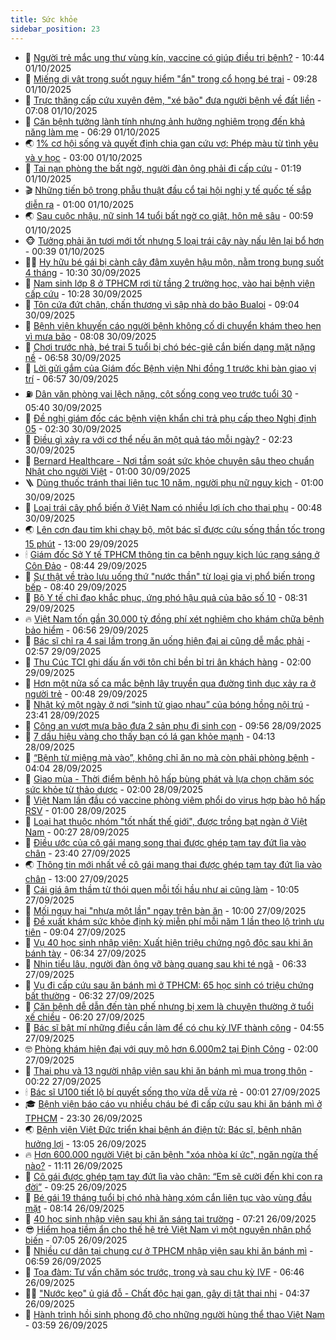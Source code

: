 ```yaml
---
title: Sức khỏe
sidebar_position: 23
---
```


<!-- dantri-suc-khoe:START -->
- 🤔 [Người trẻ mắc ung thư vùng kín, vaccine có giúp điều trị bệnh?](https://dantri.com.vn/suc-khoe/nguoi-tre-mac-ung-thu-vung-kin-vaccine-co-giup-dieu-tri-benh-20251001153639593.htm) - 10:44 01/10/2025
- 🚦 [Miếng dị vật trong suốt nguy hiểm &quot;ẩn&quot; trong cổ họng bé trai](https://dantri.com.vn/suc-khoe/mieng-di-vat-trong-suot-nguy-hiem-an-trong-co-hong-be-trai-20251001155754947.htm) - 09:28 01/10/2025
- 🤖 [Trực thăng cấp cứu xuyên đêm, &quot;xé bão&quot; đưa người bệnh về đất liền](https://dantri.com.vn/suc-khoe/truc-thang-cap-cuu-xuyen-dem-xe-bao-dua-nguoi-benh-ve-dat-lien-20251001133529899.htm) - 07:08 01/10/2025
- 🐻 [Căn bệnh tưởng lành tính nhưng ảnh hưởng nghiêm trọng đến khả năng làm mẹ](https://dantri.com.vn/suc-khoe/can-benh-tuong-lanh-tinh-nhung-anh-huong-nghiem-trong-den-kha-nang-lam-me-20251001115108759.htm) - 06:29 01/10/2025
- 🌏 [1% cơ hội sống và quyết định chia gan cứu vợ: Phép màu từ tình yêu và y học](https://dantri.com.vn/suc-khoe/1-co-hoi-song-va-quyet-dinh-chia-gan-cuu-vo-phep-mau-tu-tinh-yeu-va-y-hoc-20251001092655201.htm) - 03:00 01/10/2025
- 👺 [Tai nạn phòng the bất ngờ, người đàn ông phải đi cấp cứu](https://dantri.com.vn/suc-khoe/tai-nan-phong-the-bat-ngo-nguoi-dan-ong-phai-di-cap-cuu-20251001080333621.htm) - 01:19 01/10/2025
- 🎬 [Những tiến bộ trong phẫu thuật đầu cổ tại hội nghị y tế quốc tế sắp diễn ra](https://dantri.com.vn/suc-khoe/nhung-tien-bo-trong-phau-thuat-dau-co-tai-hoi-nghi-y-te-quoc-te-sap-dien-ra-20250930143644192.htm) - 01:00 01/10/2025
- 🌏 [Sau cuộc nhậu, nữ sinh 14 tuổi bất ngờ co giật, hôn mê sâu](https://dantri.com.vn/suc-khoe/sau-cuoc-nhau-nu-sinh-14-tuoi-bat-ngo-co-giat-hon-me-sau-20251001012735168.htm) - 00:59 01/10/2025
- 🐵 [Tưởng phải ăn tươi mới tốt nhưng 5 loại trái cây này nấu lên lại bổ hơn](https://dantri.com.vn/suc-khoe/tuong-phai-an-tuoi-moi-tot-nhung-5-loai-trai-cay-nay-nau-len-lai-bo-hon-20250930074644140.htm) - 00:39 01/10/2025
- 👨‍🏫 [Hy hữu bé gái bị cành cây đâm xuyên hậu môn, nằm trong bụng suốt 4 tháng](https://dantri.com.vn/suc-khoe/hy-huu-be-gai-bi-canh-cay-dam-xuyen-hau-mon-nam-trong-bung-suot-4-thang-20250930161848347.htm) - 10:30 30/09/2025
- 🤗 [Nam sinh lớp 8 ở TPHCM rơi từ tầng 2 trường học, vào hai bệnh viện cấp cứu](https://dantri.com.vn/suc-khoe/nam-sinh-lop-8-o-tphcm-roi-tu-tang-2-truong-hoc-vao-hai-benh-vien-cap-cuu-20250930165912035.htm) - 10:28 30/09/2025
- 🫶 [Tôn cứa đứt chân, chấn thương vì sập nhà do bão Bualoi](https://dantri.com.vn/suc-khoe/ton-cua-dut-chan-chan-thuong-vi-sap-nha-do-bao-bualoi-20250930160042898.htm) - 09:04 30/09/2025
- 🙉 [Bệnh viện khuyến cáo người bệnh không cố di chuyển khám theo hẹn vì mưa bão](https://dantri.com.vn/suc-khoe/benh-vien-khuyen-cao-nguoi-benh-khong-co-di-chuyen-kham-theo-hen-vi-mua-bao-20250930150754393.htm) - 08:08 30/09/2025
- 🦅 [Chơi trước nhà, bé trai 5 tuổi bị chó béc-giê cắn biến dạng mặt nặng nề](https://dantri.com.vn/suc-khoe/choi-truoc-nha-be-trai-5-tuoi-bi-cho-bec-gie-can-bien-dang-mat-nang-ne-20250930132259611.htm) - 06:58 30/09/2025
- 🐘 [Lời gửi gắm của Giám đốc Bệnh viện Nhi đồng 1 trước khi bàn giao vị trí](https://dantri.com.vn/suc-khoe/loi-gui-gam-cua-giam-doc-benh-vien-nhi-dong-1-truoc-khi-ban-giao-vi-tri-20250930124849473.htm) - 06:57 30/09/2025
- ⛽️ [Dân văn phòng vai lệch nặng, cột sống cong vẹo trước tuổi 30](https://dantri.com.vn/suc-khoe/dan-van-phong-vai-lech-nang-cot-song-cong-veo-truoc-tuoi-30-20250930115651627.htm) - 05:40 30/09/2025
- 🤡 [Đề nghị giám đốc các bệnh viện khẩn chi trả phụ cấp theo Nghị định 05](https://dantri.com.vn/suc-khoe/de-nghi-giam-doc-cac-benh-vien-khan-chi-tra-phu-cap-theo-nghi-dinh-05-20250930080624457.htm) - 02:30 30/09/2025
- 💼 [Điều gì xảy ra với cơ thể nếu ăn một quả táo mỗi ngày?](https://dantri.com.vn/suc-khoe/dieu-gi-xay-ra-voi-co-the-neu-an-mot-qua-tao-moi-ngay-20250929144604118.htm) - 02:23 30/09/2025
- 🤔 [Bernard Healthcare - Nơi tầm soát sức khỏe chuyên sâu theo chuẩn Nhật cho người Việt](https://dantri.com.vn/suc-khoe/bernard-healthcare-noi-tam-soat-suc-khoe-chuyen-sau-theo-chuan-nhat-cho-nguoi-viet-20250929195016497.htm) - 01:00 30/09/2025
- 🪜 [Dùng thuốc tránh thai liên tục 10 năm, người phụ nữ nguy kịch](https://dantri.com.vn/suc-khoe/dung-thuoc-tranh-thai-lien-tuc-10-nam-nguoi-phu-nu-nguy-kich-20250929161640930.htm) - 01:00 30/09/2025
- 📝 [Loại trái cây phổ biến ở Việt Nam có nhiều lợi ích cho thai phụ](https://dantri.com.vn/suc-khoe/loai-trai-cay-pho-bien-o-viet-nam-co-nhieu-loi-ich-cho-thai-phu-20250930074740878.htm) - 00:48 30/09/2025
- 🌏 [Lên cơn đau tim khi chạy bộ, một bác sĩ được cứu sống thần tốc trong 15 phút](https://dantri.com.vn/suc-khoe/len-con-dau-tim-khi-chay-bo-mot-bac-si-duoc-cuu-song-than-toc-trong-15-phut-20250929191755371.htm) - 13:00 29/09/2025
- 🕯 [Giám đốc Sở Y tế TPHCM thông tin ca bệnh nguy kịch lúc rạng sáng ở Côn Đảo](https://dantri.com.vn/suc-khoe/giam-doc-so-y-te-tphcm-thong-tin-ca-benh-nguy-kich-luc-rang-sang-o-con-dao-20250929152629559.htm) - 08:44 29/09/2025
- 🦍 [Sự thật về trào lưu uống thứ &quot;nước thần&quot; từ loại gia vị phổ biến trong bếp](https://dantri.com.vn/suc-khoe/su-that-ve-trao-luu-uong-thu-nuoc-than-tu-loai-gia-vi-pho-bien-trong-bep-20250929135828222.htm) - 08:40 29/09/2025
- 🌈 [Bộ Y tế chỉ đạo khắc phục, ứng phó hậu quả của bão số 10](https://dantri.com.vn/suc-khoe/bo-y-te-chi-dao-khac-phuc-ung-pho-hau-qua-cua-bao-so-10-20250929142139753.htm) - 08:31 29/09/2025
- 🔥 [Việt Nam tốn gần 30.000 tỷ đồng phí xét nghiệm cho khám chữa bệnh bảo hiểm](https://dantri.com.vn/suc-khoe/viet-nam-ton-gan-30000-ty-dong-phi-xet-nghiem-cho-kham-chua-benh-bao-hiem-20250929134410821.htm) - 06:56 29/09/2025
- 🌊 [Bác sĩ chỉ ra 4 sai lầm trong ăn uống hiện đại ai cũng dễ mắc phải](https://dantri.com.vn/suc-khoe/bac-si-chi-ra-4-sai-lam-trong-an-uong-hien-dai-ai-cung-de-mac-phai-20250929095450784.htm) - 02:57 29/09/2025
- 🚦 [Thu Cúc TCI ghi dấu ấn với tôn chỉ bền bỉ tri ân khách hàng](https://dantri.com.vn/suc-khoe/thu-cuc-tci-ghi-dau-an-voi-ton-chi-ben-bi-tri-an-khach-hang-20250929000448421.htm) - 02:00 29/09/2025
- 🤖 [Hơn một nửa số ca mắc bệnh lây truyền qua đường tình dục xảy ra ở người trẻ](https://dantri.com.vn/suc-khoe/hon-mot-nua-so-ca-mac-benh-lay-truyen-qua-duong-tinh-duc-xay-ra-o-nguoi-tre-20250928144342623.htm) - 00:48 29/09/2025
- 🤡 [Nhật ký một ngày ở nơi “sinh tử giao nhau” của bóng hồng nội trú](https://dantri.com.vn/suc-khoe/nhat-ky-mot-ngay-o-noi-sinh-tu-giao-nhau-cua-bong-hong-noi-tru-20250924130420793.htm) - 23:41 28/09/2025
- 💂 [Công an vượt mưa bão đưa 2 sản phụ đi sinh con](https://dantri.com.vn/suc-khoe/cong-an-vuot-mua-bao-dua-2-san-phu-di-sinh-con-20250928145052882.htm) - 09:56 28/09/2025
- 🦄 [7 dấu hiệu vàng cho thấy bạn có lá gan khỏe mạnh](https://dantri.com.vn/suc-khoe/7-dau-hieu-vang-cho-thay-ban-co-la-gan-khoe-manh-20250927125817539.htm) - 04:13 28/09/2025
- 🧠 [“Bệnh từ miệng mà vào”, không chỉ ăn no mà còn phải phòng bệnh](https://dantri.com.vn/suc-khoe/benh-tu-mieng-ma-vao-khong-chi-an-no-ma-con-phai-phong-benh-20250928110757270.htm) - 04:04 28/09/2025
- 🤖 [Giao mùa - Thời điểm bệnh hô hấp bùng phát và lựa chọn chăm sóc sức khỏe từ thảo dược](https://dantri.com.vn/suc-khoe/giao-mua-thoi-diem-benh-ho-hap-bung-phat-va-lua-chon-cham-soc-suc-khoe-tu-thao-duoc-20250927120252213.htm) - 02:00 28/09/2025
- 💼 [Việt Nam lần đầu có vaccine phòng viêm phổi do virus hợp bào hô hấp RSV](https://dantri.com.vn/suc-khoe/viet-nam-lan-dau-co-vaccine-phong-viem-phoi-do-virus-hop-bao-ho-hap-rsv-20250927133023043.htm) - 01:00 28/09/2025
- 🧰 [Loại hạt thuộc nhóm &quot;tốt nhất thế giới&quot;, được trồng bạt ngàn ở Việt Nam](https://dantri.com.vn/suc-khoe/loai-hat-thuoc-nhom-tot-nhat-the-gioi-duoc-trong-bat-ngan-o-viet-nam-20250927075507290.htm) - 00:27 28/09/2025
- 🎉 [Điều ước của cô gái mang song thai được ghép tạm tay đứt lìa vào chân](https://dantri.com.vn/suc-khoe/dieu-uoc-cua-co-gai-mang-song-thai-duoc-ghep-tam-tay-dut-lia-vao-chan-20250928003942576.htm) - 23:40 27/09/2025
- 🌏 [Thông tin mới nhất về cô gái mang thai được ghép tạm tay đứt lìa vào chân](https://dantri.com.vn/suc-khoe/thong-tin-moi-nhat-ve-co-gai-mang-thai-duoc-ghep-tam-tay-dut-lia-vao-chan-20250927193525584.htm) - 13:00 27/09/2025
- 📝 [Cái giá âm thầm từ thói quen mỗi tối hầu như ai cũng làm](https://dantri.com.vn/suc-khoe/cai-gia-am-tham-tu-thoi-quen-moi-toi-hau-nhu-ai-cung-lam-20250924114705690.htm) - 10:05 27/09/2025
- 🧠 [Mối nguy hại &quot;nhựa một lần&quot; ngay trên bàn ăn](https://dantri.com.vn/suc-khoe/moi-nguy-hai-nhua-mot-lan-ngay-tren-ban-an-20250718094920557.htm) - 10:00 27/09/2025
- 🚀 [Đề xuất khám sức khỏe định kỳ miễn phí mỗi năm 1 lần theo lộ trình ưu tiên](https://dantri.com.vn/suc-khoe/de-xuat-kham-suc-khoe-dinh-ky-mien-phi-moi-nam-1-lan-theo-lo-trinh-uu-tien-20250927154839641.htm) - 09:04 27/09/2025
- 💯 [Vụ 40 học sinh nhập viện: Xuất hiện triệu chứng ngộ độc sau khi ăn bánh tày](https://dantri.com.vn/suc-khoe/vu-40-hoc-sinh-nhap-vien-xuat-hien-trieu-chung-ngo-doc-sau-khi-an-banh-tay-20250927104910480.htm) - 06:34 27/09/2025
- 🫶 [Nhịn tiểu lâu, người đàn ông vỡ bàng quang sau khi té ngã](https://dantri.com.vn/suc-khoe/nhin-tieu-lau-nguoi-dan-ong-vo-bang-quang-sau-khi-te-nga-20250927132218797.htm) - 06:33 27/09/2025
- 👹 [Vụ đi cấp cứu sau ăn bánh mì ở TPHCM: 65 học sinh có triệu chứng bất thường](https://dantri.com.vn/suc-khoe/vu-di-cap-cuu-sau-an-banh-mi-o-tphcm-65-hoc-sinh-co-trieu-chung-bat-thuong-20250927124412780.htm) - 06:32 27/09/2025
- 🤩 [Căn bệnh dễ dẫn đến tàn phế nhưng bị xem là chuyện thường ở tuổi xế chiều](https://dantri.com.vn/suc-khoe/can-benh-de-dan-den-tan-phe-nhung-bi-xem-la-chuyen-thuong-o-tuoi-xe-chieu-20250927115523607.htm) - 06:20 27/09/2025
- 🌊 [Bác sĩ bật mí những điều cần làm để có chu kỳ IVF thành công](https://dantri.com.vn/suc-khoe/bac-si-bat-mi-nhung-dieu-can-lam-de-co-chu-ky-ivf-thanh-cong-20250927110522511.htm) - 04:55 27/09/2025
- 🤓 [Phòng khám hiện đại với quy mô hơn 6.000m2 tại Định Công](https://dantri.com.vn/suc-khoe/phong-kham-hien-dai-voi-quy-mo-hon-6000m2-tai-dinh-cong-20250926210429787.htm) - 02:00 27/09/2025
- 🌝 [Thai phụ và 13 người nhập viện sau khi ăn bánh mì mua trong thôn](https://dantri.com.vn/suc-khoe/thai-phu-va-13-nguoi-nhap-vien-sau-khi-an-banh-mi-mua-trong-thon-20250926185016754.htm) - 00:22 27/09/2025
- 🕯 [Bác sĩ U100 tiết lộ bí quyết sống thọ vừa dễ vừa rẻ](https://dantri.com.vn/suc-khoe/bac-si-u100-tiet-lo-bi-quyet-song-tho-vua-de-vua-re-20250926101631098.htm) - 00:01 27/09/2025
- 🎓 [Bệnh viện báo cáo vụ nhiều cháu bé đi cấp cứu sau khi ăn bánh mì ở TPHCM](https://dantri.com.vn/suc-khoe/benh-vien-bao-cao-vu-nhieu-chau-be-di-cap-cuu-sau-khi-an-banh-mi-o-tphcm-20250926163642151.htm) - 23:30 26/09/2025
- 🌏 [Bệnh viện Việt Đức triển khai bệnh án điện tử: Bác sĩ, bệnh nhân hưởng lợi](https://dantri.com.vn/suc-khoe/benh-vien-viet-duc-trien-khai-benh-an-dien-tu-bac-si-benh-nhan-huong-loi-20250926200423288.htm) - 13:05 26/09/2025
- 🔥 [Hơn 600.000 người Việt bị căn bệnh &quot;xóa nhòa kí ức&quot;, ngăn ngừa thế nào?](https://dantri.com.vn/suc-khoe/hon-600000-nguoi-viet-bi-can-benh-xoa-nhoa-ki-uc-ngan-ngua-the-nao-20250926181053462.htm) - 11:11 26/09/2025
- 📝 [Cô gái được ghép tạm tay đứt lìa vào chân: “Em sẽ cười đến khi con ra đời”](https://dantri.com.vn/suc-khoe/co-gai-duoc-ghep-tam-tay-dut-lia-vao-chan-em-se-cuoi-den-khi-con-ra-doi-20250926160714898.htm) - 09:25 26/09/2025
- 🧠 [Bé gái 19 tháng tuổi bị chó nhà hàng xóm cắn liên tục vào vùng đầu mặt](https://dantri.com.vn/suc-khoe/be-gai-19-thang-tuoi-bi-cho-nha-hang-xom-can-lien-tuc-vao-vung-dau-mat-20250926145048368.htm) - 08:14 26/09/2025
- 🦅 [40 học sinh nhập viện sau khi ăn sáng tại trường](https://dantri.com.vn/suc-khoe/40-hoc-sinh-nhap-vien-sau-khi-an-sang-tai-truong-20250926131544770.htm) - 07:21 26/09/2025
- 😎 [Hiểm họa tiềm ẩn cho thế hệ trẻ Việt Nam vì một nguyên nhân phổ biến](https://dantri.com.vn/suc-khoe/hiem-hoa-tiem-an-cho-the-he-tre-viet-nam-vi-mot-nguyen-nhan-pho-bien-20250926114256590.htm) - 07:05 26/09/2025
- 🎉 [Nhiều cư dân tại chung cư ở TPHCM nhập viện sau khi ăn bánh mì](https://dantri.com.vn/suc-khoe/nhieu-cu-dan-tai-chung-cu-o-tphcm-nhap-vien-sau-khi-an-banh-mi-20250926125207492.htm) - 06:59 26/09/2025
- 🫣 [Tọa đàm: Tư vấn chăm sóc trước, trong và sau chu kỳ IVF](https://dantri.com.vn/suc-khoe/toa-dam-tu-van-cham-soc-truoc-trong-va-sau-chu-ky-ivf-20250925113317251.htm) - 06:46 26/09/2025
- 🧑‍🏫 [&quot;Nước kẹo&quot; ủ giá đỗ - Chất độc hại gan, gây dị tật thai nhi](https://dantri.com.vn/khoa-hoc/nuoc-keo-u-gia-do-chat-doc-hai-gan-gay-di-tat-thai-nhi-20250925181459037.htm) - 04:37 26/09/2025
- 🥷 [Hành trình hồi sinh phong độ cho những người hùng thể thao Việt Nam](https://dantri.com.vn/suc-khoe/hanh-trinh-hoi-sinh-phong-do-cho-nhung-nguoi-hung-the-thao-viet-nam-20250926105125370.htm) - 03:59 26/09/2025<!-- dantri-suc-khoe:END -->
